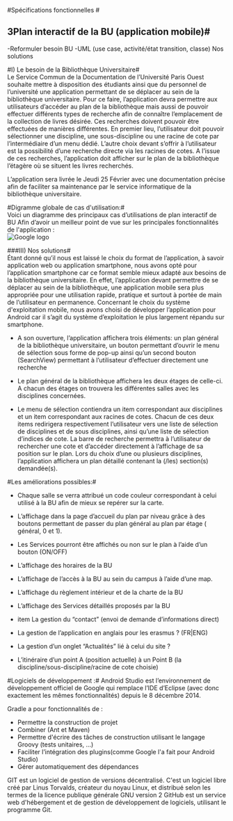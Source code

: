

#Spécifications fonctionnelles #

## 3Plan interactif de la BU (application mobile)#

    
-Reformuler besoin BU
 -UML (use case, activité/état transition, classe)
Nos solutions

#I) Le besoin de la Bibliothèque Universitaire#
<br>
Le Service Commun de la Documentation de l’Université Paris Ouest souhaite mettre à disposition des étudiants ainsi que du personnel de l’université une application permettant de se déplacer au sein de la bibliothèque universitaire. 
Pour ce faire, l’application devra permettre aux utilisateurs d’accéder au plan de la bibliothèque mais aussi de pouvoir effectuer différents types de recherche afin de connaître l’emplacement de la collection de livres désirée. 
Ces recherches doivent pouvoir être effectuées de manières différentes. En premier lieu, l’utilisateur doit pouvoir sélectionner une discipline, une sous-discipline ou une racine de cote par l’intermédiaire d’un menu dédié. L’autre choix devant s’offrir à l’utilisateur est la possibilité d’une recherche directe via les racines de cotes. A l’issue de ces recherches, l’application doit afficher sur le plan de la bibliothèque l’étagère où se situent les livres recherchés.

L’application sera livrée le Jeudi 25 Février avec une documentation précise afin de faciliter sa maintenance par le service informatique de la bibliothèque universitaire.

#Digramme globale de cas d'utilisation:#
<br>
Voici un diagramme des principaux cas d’utilisations de plan interactif de BU Afin d’avoir un meilleur point de vue sur les principales fonctionnalités de l'application :
</br>
![Google logo](http://img15.hostingpics.net/pics/280593BibliothequeUseCase1.png "google logo")

###III) Nos solutions#
<br>
Étant donné qu’il nous est laissé le choix du format de l’application, à savoir application web ou application smartphone, nous avons opté pour l’application smartphone car ce format semble mieux adapté aux besoins de la bibliothèque universitaire. 
En effet, l’application devant permettre de se déplacer au sein de la bibliothèque, une application mobile sera plus appropriée pour une utilisation rapide, pratique et surtout à portée de main de l’utilisateur en permanence.
Concernant le choix du système d'exploitation mobile, nous avons choisi de développer l’application pour Android car il s’agit du système d’exploitation le plus largement répandu sur smartphone. </br>


* A son ouverture, l’application affichera trois éléments: un plan général de la bibliothèque universitaire, un bouton permettant d’ouvrir le menu de sélection sous forme de pop-up ainsi qu’un second bouton (SearchView) permettant à l’utilisateur d’effectuer directement une recherche

* Le plan général de la bibliothèque affichera les deux étages de celle-ci. A chacun des étages on trouvera les différentes salles avec les disciplines concernées.

* Le menu de sélection contiendra un item correspondant aux disciplines et un item correspondant aux racines de cotes. Chacun de ces deux items redirigera respectivement l’utilisateur vers une liste de sélection de disciplines et de sous disciplines, ainsi qu’une liste de sélection d’indices de cote.
La barre de recherche permettra à l’utilisateur de rechercher une cote et d’accéder directement à l’affichage de sa position  sur le plan.
Lors du choix d’une ou plusieurs disciplines, l’application affichera un plan détaillé contenant la (/les) section(s) demandée(s).



#Les améliorations possibles:#


*  Chaque salle se verra attribué un code couleur correspondant à celui utilisé à la BU afin de mieux se repérer sur la carte.

*  L’affichage dans la page d’accueil du plan par niveau grâce à des boutons permettant de passer du plan général au plan par étage ( général, 0 et 1).
*  Les Services pourront être affichés ou non sur le plan à l’aide d’un bouton (ON/OFF)
*  L’affichage des horaires de la BU 
* L’affichage de l’accès à la BU au sein du campus à l’aide d’une map.
* L’affichage du règlement intérieur et de la charte de la BU
*  L’affichage des Services détaillés proposés par la BU
* item La gestion du “contact” (envoi de demande d’informations direct)
*  La gestion de l’application en anglais pour les erasmus ? (FR|ENG)
*  La gestion d’un onglet “Actualités” lié à celui du site ?
*  L’itinéraire d’un point A (position actuelle) à un Point B (la discipline/sous-discipline/racine de cote choisie)


 
#Logiciels de développement :#
 Android Studio est l’environnement de développement officiel de Google qui remplace l’IDE  d’Eclipse (avec donc exactement les mêmes fonctionnalités) depuis le 8 décembre 2014.
 
Gradle a pour fonctionnalités de :
* Permettre la construction de projet
* Combiner (Ant et Maven)
* Permettre d'écrire des tâches de construction utilisant le langage Groovy (tests
unitaires, ...)
* Faciliter l’intégration des plugins(comme Google l'a fait pour Android Studio)
* Gérer automatiquement des dépendances

GIT est un logiciel de gestion de versions décentralisé. C'est un logiciel libre créé par Linus Torvalds, créateur du noyau Linux, et distribué selon les termes de la licence publique générale GNU version 2
 GitHub est un service web d'hébergement et de gestion de développement de logiciels, utilisant le programme Git.
